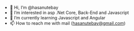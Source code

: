 - 👋 Hi, I’m @hasanutebay
- 👀 I’m interested in asp .Net Core, Back-End and Javascript
- 🌱 I’m currently learning Javascript and Angular
- 📫 How to reach me with mail (hasanutebay@gmail.com)

<!---
hasanutebay/hasanutebay is a ✨ special ✨ repository because its `README.md` (this file) appears on your GitHub profile.
You can click the Preview link to take a look at your changes.
--->
